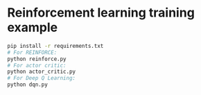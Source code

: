 # Reinforcement learning training example

```bash
pip install -r requirements.txt
# For REINFORCE:
python reinforce.py
# For actor critic:
python actor_critic.py
# For Deep Q Learning:
python dqn.py
```
